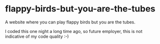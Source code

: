 # flappy-birds-but-you-are-the-tubes
A website where you can play flappy birds but you are the tubes.

I coded this one night a long time ago, so future employer, this is not indicative of my code quality :-)
